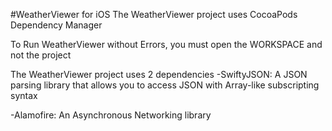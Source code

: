 #WeatherViewer for iOS 
The WeatherViewer project uses CocoaPods Dependency Manager

To Run WeatherViewer without Errors, you must open the WORKSPACE and not the project

The WeatherViewer project uses 2 dependencies
-SwiftyJSON: A JSON parsing library that allows you to access JSON with Array-like  subscripting syntax

-Alamofire: An Asynchronous Networking library
